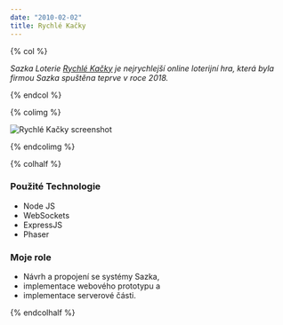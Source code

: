 ```yaml
---
date: "2010-02-02"
title: Rychlé Kačky
---
```

{% col %}

*Sazka Loterie [Rychlé Kačky](https://www.sazka.cz/loterie/rychle-kacky) je nejrychlejší online loterijní hra, která byla firmou Sazka spuštěna teprve v roce 2018.*

{% endcol %}

{% colimg  %}

![Rychlé Kačky screenshot](/images/references/rychlekacky.png)

{% endcolimg %}

{% colhalf %}

### Použité Technologie
 * Node JS
 * WebSockets
 * ExpressJS
 * Phaser

### Moje role
 * Návrh a propojení se systémy Sazka,
 * implementace webového prototypu a
 * implementace serverové části.

{% endcolhalf %}

